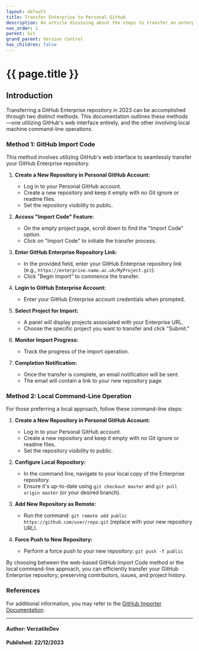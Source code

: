 ```yaml
---
layout: default
title: Transfer Enterprise to Personal Github
description: An article dicussing about the steps to transfer an enterprise account's repositories to personal repositories on github.
nav_order: 1
parent: Git
grand_parent: Version Control
has_children: false
---
```


{{ page.title }}
======================

## Introduction

Transferring a GitHub Enterprise repository in 2023 can be accomplished through two distinct methods. This documentation outlines these methods—one utilizing GitHub's web interface entirely, and the other involving local machine command-line operations.

### Method 1: GitHub Import Code

This method involves utilizing GitHub's web interface to seamlessly transfer your GitHub Enterprise repository.

1. **Create a New Repository in Personal GitHub Account:**
   - Log in to your Personal GitHub account.
   - Create a new repository and keep it empty with no Git ignore or readme files.
   - Set the repository visibility to public.

2. **Access "Import Code" Feature:**
   - On the empty project page, scroll down to find the "Import Code" option.
   - Click on "Import Code" to initiate the transfer process.

3. **Enter GitHub Enterprise Repository Link:**
   - In the provided field, enter your GitHub Enterprise repository link (e.g., `https://enterprise.name.ac.uk/MyProject.git`).
   - Click "Begin Import" to commence the transfer.

4. **Login to GitHub Enterprise Account:**
   - Enter your GitHub Enterprise account credentials when prompted.

5. **Select Project for Import:**
   - A panel will display projects associated with your Enterprise URL.
   - Choose the specific project you want to transfer and click "Submit."

6. **Monitor Import Progress:**
   - Track the progress of the import operation.

7. **Completion Notification:**
   - Once the transfer is complete, an email notification will be sent.
   - The email will contain a link to your new repository page.

### Method 2: Local Command-Line Operation

For those preferring a local approach, follow these command-line steps:

1. **Create a New Repository in Personal GitHub Account:**
   - Log in to your Personal GitHub account.
   - Create a new repository and keep it empty with no Git ignore or readme files.
   - Set the repository visibility to public.


2. **Configure Local Repository:**
   - In the command line, navigate to your local copy of the Enterprise repository.
   - Ensure it's up-to-date using `git checkout master` and `git pull origin master` (or your desired branch).


3. **Add New Repository as Remote:**
   - Run the command: `git remote add public https://github.com/user/repo.git` (replace with your new repository URL).


4. **Force Push to New Repository:**
   - Perform a force push to your new repository: `git push -f public`

By choosing between the web-based GitHub Import Code method or the local command-line approach, you can efficiently transfer your GitHub Enterprise repository, preserving contributors, issues, and project history.


### References

For additional information, you may refer to the [GitHub Importer Documentation](https://docs.github.com/en/migrations/importing-source-code/using-github-importer/importing-a-repository-with-github-importer).

---

#### Author: VerzatileDev
#### Published: 22/12/2023